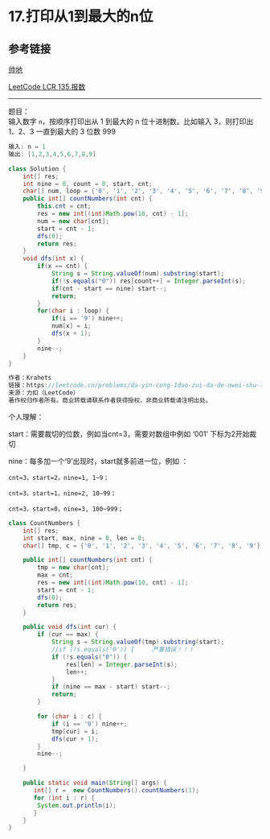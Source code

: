 # 17.打印从1到最大的n位

## 参考链接

[帅地](https://www.playoffer.cn/528.html)

[LeetCode LCR 135.报数](https://leetcode.cn/problems/da-yin-cong-1dao-zui-da-de-nwei-shu-lcof/description/)

---
题目：  
输入数字 `n`，按顺序打印出从 1 到最大的 n 位十进制数。比如输入 3，则打印出 1、2、3 一直到最大的 3 位数 999

```java
输入: n = 1
输出: [1,2,3,4,5,6,7,8,9]
```





```java
class Solution {
    int[] res;
    int nine = 0, count = 0, start, cnt;
    char[] num, loop = {'0', '1', '2', '3', '4', '5', '6', '7', '8', '9'};
    public int[] countNumbers(int cnt) {
        this.cnt = cnt;
        res = new int[(int)Math.pow(10, cnt) - 1];
        num = new char[cnt];
        start = cnt - 1;
        dfs(0);
        return res;
    }
    void dfs(int x) {
        if(x == cnt) {
            String s = String.valueOf(num).substring(start);
            if(!s.equals("0")) res[count++] = Integer.parseInt(s);
            if(cnt - start == nine) start--;
            return;
        }
        for(char i : loop) {
            if(i == '9') nine++;
            num[x] = i;
            dfs(x + 1);
        }
        nine--;
    }
}

作者：Krahets
链接：https://leetcode.cn/problems/da-yin-cong-1dao-zui-da-de-nwei-shu-lcof/solutions/278565/mian-shi-ti-17-da-yin-cong-1-dao-zui-da-de-n-wei-2/
来源：力扣（LeetCode）
著作权归作者所有。商业转载请联系作者获得授权，非商业转载请注明出处。
```



个人理解：

start：需要裁切的位数，例如当cnt=3，需要对数组中例如 ‘001’ 下标为2开始裁切

nine：每多加一个‘9’出现时，start就多前进一位，例如 ：

```
cnt=3，start=2，nine=1, 1~9；

cnt=3，start=1，nine=2, 10~99；

cnt=3，start=0，nine=3, 100~999；
```



```java
class CountNumbers {
    int[] res;
    int start, max, nine = 0, len = 0;
    char[] tmp, c = {'0', '1', '2', '3', '4', '5', '6', '7', '8', '9'};

    public int[] countNumbers(int cnt) {
        tmp = new char[cnt];
        max = cnt;
        res = new int[(int)Math.pow(10, cnt) - 1];
        start = cnt - 1;
        dfs(0);
        return res;
    }

    public void dfs(int cur) {
        if (cur == max) {
            String s = String.valueOf(tmp).substring(start);
            //if (!s.equals('0')) {     严重错误！！！
            if (!s.equals("0")) {
                res[len] = Integer.parseInt(s);
                len++;
            }
            if (nine == max - start) start--;
            return;
        }

        for (char i : c) {
            if (i == '9') nine++;
            tmp[cur] = i;
            dfs(cur + 1);
        }
        nine--;

    }

    public static void main(String[] args) {
       int[] r =  new CountNumbers().countNumbers(1);
       for (int i : r) {
        System.out.println(i);
       }
    }
}
```

